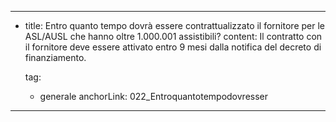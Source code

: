 ---
  - title: Entro quanto tempo dovrà essere contrattualizzato il fornitore per le ASL/AUSL che hanno oltre 1.000.001 assistibili?
    content: Il contratto con il fornitore deve essere attivato entro 9 mesi dalla notifica del decreto di finanziamento.

    tag:
      - generale
    anchorLink: 022_Entroquantotempodovresser
---